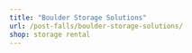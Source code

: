 ```yaml
---
title: "Boulder Storage Solutions"
url: /post-falls/boulder-storage-solutions/
shop: storage rental
---
```

